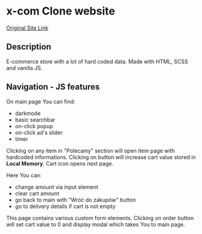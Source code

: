 # x-com Clone website

[Original Site Link](https://www.x-kom.pl/)

## Description

E-commerce store with a lot of hard coded data.
Made with HTML, SCSS and vanilla JS.

## Navigation - JS features

On main page You can find:

- darkmode
- basic searchbar
- on-click popup
- on-click ad's slider
- timer

Clicking on any item in "Polecamy" section will open item page with hardcoded informations. Clicking on button will increase cart value stored in **Local Memory**. Cart icon opens next page.

Here You can:

- change amount via input element
- clear cart amount
- go back to main with "Wróć do zakupów" button
- go to delivery details if cart is not empty

This page contains various custom form elements.
Clicking on order button will set cart value to 0 and display modal which takes You to main page.
